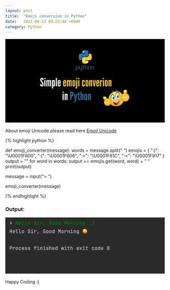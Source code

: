 ```yaml
---
layout: post
title:  "Emoji conversion in Python"
date:   2022-08-12 09:23:48 +0900
category: Python
---
```


![Emoji conversion](/python/assets/images/emoji_conversion_in_python.png)

About emoji Unicode please read here [Emoji Unicode](https://unicode.org/emoji/charts/emoji-list.html)

{% highlight python %}

  def emoji_converter(message):
    words = message.split(" ")
    emojis = {
        ":)": "\U0001F600",
        ":(": "\U0001F606",
        ":>": "\U0001F61C",
        ":<": "\U0001F917"
    }
    output = ""
    for word in words:
        output += emojis.get(word, word) + " "
    print(output)

message = input("> ")

emoji_converter(message)

{% endhighlight %}

### Output: 

![Emoji conversion](/python/assets/images/emojiOutput.jpeg)


Happy Coding :)
